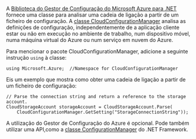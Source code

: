 A [Biblioteca do Gestor de Configuração do Microsoft Azure para .NET](https://www.nuget.org/packages/Microsoft.WindowsAzure.ConfigurationManager/) fornece uma classe para analisar uma cadeia de ligação a partir de um ficheiro de configuração. A [ classe CloudConfigurationManager](https://msdn.microsoft.com/library/azure/mt634650.aspx) analisa as definições de configuração, independentemente de a aplicação cliente estar ou não em execução no ambiente de trabalho, num dispositivo móvel, numa máquina virtual do Azure ou num serviço em nuvem do Azure.

Para mencionar o pacote CloudConfigurationManager, adicione a seguinte instrução `using` à classe:

    using Microsoft.Azure;  //Namespace for CloudConfigurationManager

Eis um exemplo que mostra como obter uma cadeia de ligação a partir de um ficheiro de configuração:

    // Parse the connection string and return a reference to the storage account.
    CloudStorageAccount storageAccount = CloudStorageAccount.Parse(
        CloudConfigurationManager.GetSetting("StorageConnectionString"));

A utilização do Gestor de Configuração do Azure é opcional. Pode também utilizar uma API,como a [classe ConfigurationManager](https://msdn.microsoft.com/library/system.configuration.configurationmanager.aspx) do .NET Framework.

<!--HONumber=Sep16_HO3-->


